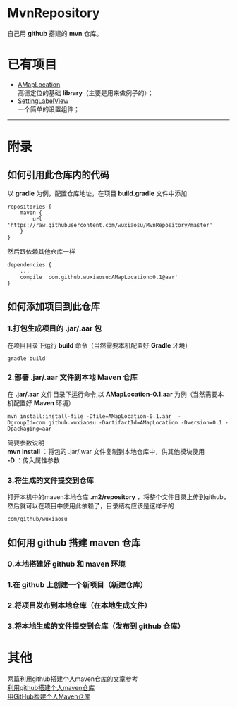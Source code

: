 # MvnRepository
自己用 **github** 搭建的 **mvn** 仓库。

# 已有项目  
- [AMapLocation](https://github.com/wuxiaosu/AMapLocation)  
  高德定位的基础 **library**（主要是用来做例子的）；  
- [SettingLabelView](https://github.com/wuxiaosu/MvnRepository)  
  一个简单的设置组件；  
---

# 附录 
## 如何引用此仓库内的代码  
以 **gradle** 为例，配置仓库地址，在项目 **build.gradle** 文件中添加
```
repositories {
    maven {
        url 'https://raw.githubusercontent.com/wuxiaosu/MvnRepository/master'
    }
}
```
然后跟依赖其他仓库一样
```
dependencies {
    ...
    compile 'com.github.wuxiaosu:AMapLocation:0.1@aar'
}
```
## 如何添加项目到此仓库 
### 1.打包生成项目的 .jar/.aar 包
在项目目录下运行 **build** 命令（当然需要本机配置好 **Gradle** 环境）
```
gradle build
```
### 2.部署 .jar/.aar 文件到本地 Maven 仓库  
在 **.jar/.aar** 文件目录下运行命令,以  **AMapLocation-0.1.aar** 为例（当然需要本机配置好 **Maven** 环境）  
```
mvn install:install-file -Dfile=AMapLocation-0.1.aar  -DgroupId=com.github.wuxiaosu -DartifactId=AMapLocation -Dversion=0.1 -Dpackaging=aar
```  
简要参数说明  
**mvn install** ：将包的 .jar/.war 文件复制到本地仓库中，供其他模块使用  
**-D** ：传入属性参数
### 3.将生成的文件提交到仓库
打开本机中的maven本地仓库 **.m2/repository** ，将整个文件目录上传到github，然后就可以在项目中使用此依赖了，目录结构应该是这样子的  
```
com/github/wuxiaosu
```  
## 如何用 **github** 搭建 **maven** 仓库
### 0.本地搭建好 **github** 和 **maven** 环境 
### 1.在 **github** 上创建一个新项目（新建仓库）
### 2.将项目发布到本地仓库（在本地生成文件）
### 3.将本地生成的文件提交到仓库（发布到 **github** 仓库）
# 其他  
两篇利用github搭建个人maven仓库的文章参考  
[利用github搭建个人maven仓库](http://blog.csdn.net/hengyunabc/article/details/47308913)  
[用GitHub构建个人Maven仓库](http://blog.csdn.net/xiaolyuh123/article/details/50358383)
